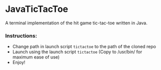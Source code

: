 # JavaTicTacToe
A terminal implementation of the hit game tic-tac-toe written in Java.

### Instructions:
- Change path in launch script `tictactoe` to the path of the cloned repo
- Launch using the launch script `tictactoe` (Copy to /usr/bin/ for maximum ease of use)
- Enjoy!
